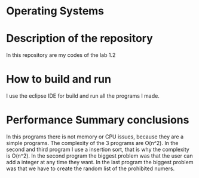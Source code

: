# Operating Systems


# Description of the repository
  In this repository are my codes of the lab 1.2

# How to build and run
  I use the eclipse IDE for build and run all the programs I made.

# Performance Summary conclusions 
  In this programs there is not memory or CPU issues, because they are a simple programs. The complexity of the 3 programs are O(n^2). In the second and third program I use a insertion sort, that is why the complexity is O(n^2). In the second program the biggest problem was that the user can add a integer at any time they want. In the last program the biggest problem was that we have to create the random list of the prohibited numers.

